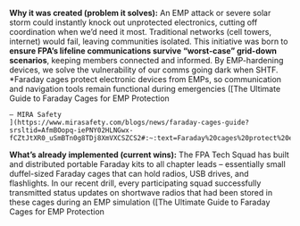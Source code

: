**Why it was created (problem it solves):** An EMP attack or severe solar storm could instantly knock out unprotected electronics, cutting off coordination when we’d need it most. Traditional networks (cell towers, internet) would fail, leaving communities isolated. This initiative was born to **ensure FPA’s lifeline communications survive “worst-case” grid-down scenarios**, keeping members connected and informed. By EMP-hardening devices, we solve the vulnerability of our comms going dark when SHTF. *Faraday cages protect electronic devices from EMPs, so communication and navigation tools remain functional during emergencies ([The Ultimate Guide to Faraday Cages for EMP Protection  
```
– MIRA Safety
](https://www.mirasafety.com/blogs/news/faraday-cages-guide?srsltid=AfmBOopq-iePNY02HLNGwx-fCZtJtXR0_uSmBTn0g8TDj8XmVXCSZCS2#:~:text=Faraday%20cages%20protect%20electronic%20devices,these%20cages%20into%20your%20emergency)).*
```  
**What’s already implemented (current wins):** The FPA Tech Squad has built and distributed portable Faraday kits to all chapter leads – essentially small duffel-sized Faraday cages that can hold radios, USB drives, and flashlights. In our recent drill, every participating squad successfully transmitted status updates on shortwave radios that had been stored in these cages during an EMP simulation ([The Ultimate Guide to Faraday Cages for EMP Protection